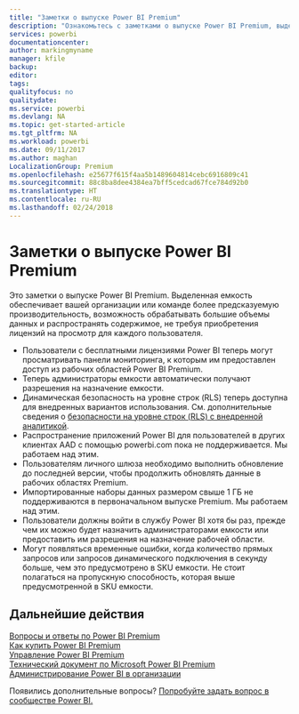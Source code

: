 ```yaml
---
title: "Заметки о выпуске Power BI Premium"
description: "Ознакомьтесь с заметками о выпуске Power BI Premium, выделенной емкости для вашей организации или команды."
services: powerbi
documentationcenter: 
author: markingmyname
manager: kfile
backup: 
editor: 
tags: 
qualityfocus: no
qualitydate: 
ms.service: powerbi
ms.devlang: NA
ms.topic: get-started-article
ms.tgt_pltfrm: NA
ms.workload: powerbi
ms.date: 09/11/2017
ms.author: maghan
LocalizationGroup: Premium
ms.openlocfilehash: e25677f615f4aa5b1489604814cebc6916809c41
ms.sourcegitcommit: 88c8ba8dee4384ea7bff5cedcad67fce784d92b0
ms.translationtype: HT
ms.contentlocale: ru-RU
ms.lasthandoff: 02/24/2018
---
```

# <a name="power-bi-premium-release-notes"></a>Заметки о выпуске Power BI Premium
Это заметки о выпуске Power BI Premium. Выделенная емкость обеспечивает вашей организации или команде более предсказуемую производительность, возможность обрабатывать большие объемы данных и распространять содержимое, не требуя приобретения лицензий на просмотр для каждого пользователя.

* Пользователи с бесплатными лицензиями Power BI теперь могут просматривать панели мониторинга, к которым им предоставлен доступ из рабочих областей Power BI Premium.
* Теперь администраторы емкости автоматически получают разрешения на назначение емкости.
* Динамическая безопасность на уровне строк (RLS) теперь доступна для внедренных вариантов использования. См. дополнительные сведения о [безопасности на уровне строк (RLS) с внедренной аналитикой](developer/embedded-row-level-security.md).
* Распространение приложений Power BI для пользователей в других клиентах AAD с помощью powerbi.com пока не поддерживается. Мы работаем над этим.
* Пользователям личного шлюза необходимо выполнить обновление до последней версии, чтобы продолжить обновлять данные в рабочих областях Premium.
* Импортированные наборы данных размером свыше 1 ГБ не поддерживаются в первоначальном выпуске Premium. Мы работаем над этим.
* Пользователи должны войти в службу Power BI хотя бы раз, прежде чем их можно будет назначить администраторами емкости или предоставить им разрешения на назначение рабочей области.
* Могут появляться временные ошибки, когда количество прямых запросов или запросов динамического подключения в секунду больше, чем это предусмотрено в SKU емкости. Не стоит полагаться на пропускную способность, которая выше предусмотренной в SKU емкости.

## <a name="next-steps"></a>Дальнейшие действия
[Вопросы и ответы по Power BI Premium](service-premium-faq.md)  
[Как купить Power BI Premium](service-admin-premium-purchase.md)  
[Управление Power BI Premium](service-admin-premium-manage.md)  
[Технический документ по Microsoft Power BI Premium](https://aka.ms/pbipremiumwhitepaper)  
[Администрирование Power BI в организации](service-admin-administering-power-bi-in-your-organization.md)  

Появились дополнительные вопросы? [Попробуйте задать вопрос в сообществе Power BI.](https://community.powerbi.com/)

